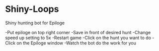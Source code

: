 # Shiny-Loops
Shiny hunting bot for Epiloge

-Put epiloge on top right corner
-Save in front of desired hunt
-Change speed up setting to 5x
-Restart game
-Click on the hunt you want to do
-Click on the Epiloge window
-Watch the bot do the work for you
